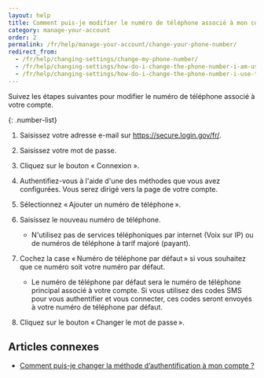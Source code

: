 ```yaml
---
layout: help
title: Comment puis-je modifier le numéro de téléphone associé à mon compte ?
category: manage-your-account
order: 2
permalink: /fr/help/manage-your-account/change-your-phone-number/
redirect_from:
  - /fr/help/changing-settings/change-my-phone-number/
  - /fr/help/changing-settings/how-do-i-change-the-phone-number-i-am-using-with-my-account/
  - /fr/help/changing-settings/how-do-i-change-the-phone-number-i-use-to-sign-in/
---
```


Suivez les étapes suivantes pour modifier le numéro de téléphone associé à votre compte.

{: .number-list}

1. Saisissez votre adresse e-mail sur <https://secure.login.gov/fr/>.

1. Saisissez votre mot de passe.

1. Cliquez sur le bouton « Connexion ».

1. Authentifiez-vous à l'aide d'une des méthodes que vous avez configurées. Vous serez dirigé vers la page de votre compte.

1. Sélectionnez « Ajouter un numéro de téléphone ».

1. Saisissez le nouveau numéro de téléphone.
   * N'utilisez pas de services téléphoniques par internet (Voix sur IP) ou de numéros de téléphone à tarif majoré (payant).

1. Cochez la case « Numéro de téléphone par défaut » si vous souhaitez que ce numéro soit votre numéro par défaut.
   * Le numéro de téléphone par défaut sera le numéro de téléphone principal associé à votre compte. Si vous utilisez des codes SMS pour vous authentifier et vous connecter, ces codes seront envoyés à votre numéro de téléphone par défaut.

1. Cliquez sur le bouton « Changer le mot de passe ».


## Articles connexes

* [Comment puis-je changer la méthode d’authentification à mon compte ?](/fr/help/manage-your-account/add-or-change-your-authentication-method/)
